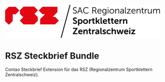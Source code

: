 ![Alt text](src/Resources/public/rsz-logo.png?raw=true "RSZ Logo")


# RSZ Steckbrief Bundle

Contao Steckbrief Extension für das RSZ (Regionalzentrum Sportklettern Zentralschweiz).

